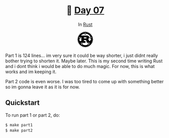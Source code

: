 <h1 align="center">🎄 <a href="https://adventofcode.com/2023/day/7">Day 07</a></h1>
<p align="center">In <a href="https://www.rust-lang.org/">Rust</a></p>
<p align="center">
	<img src="https://raw.githubusercontent.com/devicons/devicon/55609aa5bd817ff167afce0d965585c92040787a/icons/rust/rust-plain.svg" width="50px">
</p>

Part 1 is 124 lines... im very sure it could be way shorter, i just didnt really bother trying to
shorten it. Maybe later. This is my second time writing Rust and i dont think i would be able to do
much magic. For now, this is what works and im keeping it.

Part 2 code is even worse. I was too tired to come up with something better so im gonna leave it as
it is for now.

## Quickstart
To run part 1 or part 2, do:
```sh
$ make part1
$ make part2
```
